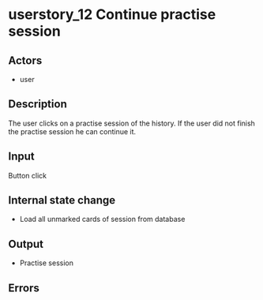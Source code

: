 # userstory_12 Continue practise session

## Actors

-   user

## Description

The user clicks on a practise session of the history. If the user did not finish
the practise session he can continue it.

## Input

Button click

## Internal state change

-   Load all unmarked cards of session from database

## Output

-   Practise session

## Errors
